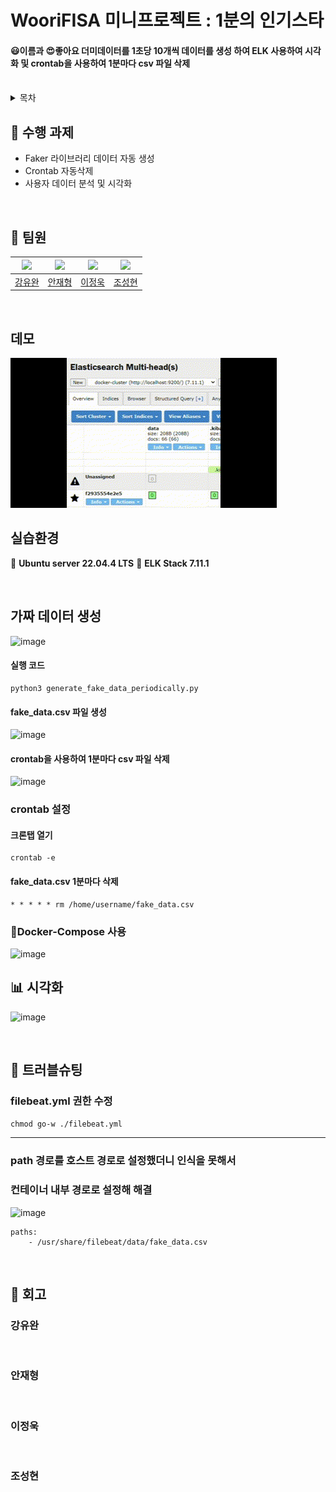 # WooriFISA 미니프로젝트 : 1분의 인기스타
#### 😃이름과 😍좋아요 더미데이터를 1초당 10개씩 데이터를 생성 하여 ELK 사용하여 시각화 및 crontab을 사용하여 1분마다 csv 파일 삭제

<br/>

<details>
  <summary>목차</summary>  
  
  - [수행 과제](#notebook-수행-과제)
  - [팀원](#raising_hand-팀원)
  - [실습환경](#실습환경)
  - [시각화](#bar_chart-시각화)
  - [트러블슈팅](#hammer-트러블슈팅)
  - [회고](#thought_balloon-회고)
      
</details>

## :notebook: 수행 과제
- Faker 라이브러리 데이터 자동 생성
- Crontab 자동삭제
- 사용자 데이터 분석 및 시각화

<br/>

## :raising_hand: 팀원

| <img src="https://github.com/yuwankang.png" width="80"> | <img src="https://github.com/recoild.png" width="80"> | <img src="https://github.com/jeonguk0201.png" width="80"> | <img src="https://github.com/cshharry.png" width="80"> |
|:---:|:---:|:---:|:---:|
| [강유완](https://github.com/yuwankang) | [안재형](https://github.com/recoild) | [이정욱](https://github.com/jeonguk0201) | [조성현](https://github.com/cshharry) |

<br/>

## 데모
![demo](images/demo.gif)  

## 실습환경
:penguin: **Ubuntu server 22.04.4 LTS**
:book: **ELK Stack 7.11.1**

<br/>

## 가짜 데이터 생성
![image](https://github.com/user-attachments/assets/fb2112e5-4a42-4ec0-be21-2936daf5d4b3)

#### 실행 코드
```
python3 generate_fake_data_periodically.py
```
#### fake_data.csv 파일 생성
![image](https://github.com/user-attachments/assets/819e5fcb-e20f-4e52-8de0-acba9d707e74)

#### crontab을 사용하여 1분마다 csv 파일 삭제
![image](https://github.com/user-attachments/assets/ad4d7a42-fb13-42e5-bbad-aa1a48717d12)

### crontab 설정
#### 크론탭 열기
```
crontab -e
```
#### fake_data.csv 1분마다 삭제
```
* * * * * rm /home/username/fake_data.csv
```
### 💪Docker-Compose 사용
![image](https://github.com/user-attachments/assets/547333f5-4a9b-4e60-be19-58766570c176)

## :bar_chart: 시각화
<p align="center">
  
  ![image](https://github.com/user-attachments/assets/b9c9411e-b002-4944-a4f2-9845d4300526)

</p>

<br/>

## :hammer: 트러블슈팅

### filebeat.yml 권한 수정
```chmod go-w ./filebeat.yml```

---

### path 경로를 호스트 경로로 설정했더니 인식을 못해서
### 컨테이너 내부 경로로 설정해 해결

![image](https://github.com/user-attachments/assets/48ef3204-aade-48a1-b021-8e5f41dde292)


```
paths:
    - /usr/share/filebeat/data/fake_data.csv
```

<br/>

## :thought_balloon: 회고
### 강유완
> 
<br/>

### 안재형
> 
<br/>

### 이정욱
> 
<br/>

### 조성현
> 
<br/>
